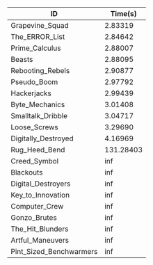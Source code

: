 |ID|Time(s)|
|-|-|
|Grapevine_Squad|2.83319|
|The_ERROR_List|2.84642|
|Prime_Calculus|2.88007|
|Beasts|2.88095|
|Rebooting_Rebels|2.90877|
|Pseudo_Boom|2.97792|
|Hackerjacks|2.99439|
|Byte_Mechanics|3.01408|
|Smalltalk_Dribble|3.04717|
|Loose_Screws|3.29690|
|Digitally_Destroyed|4.16969|
|Rug_Heed_Bend|131.28403|
|Creed_Symbol|inf|
|Blackouts|inf|
|Digital_Destroyers|inf|
|Key_to_Innovation|inf|
|Computer_Crew|inf|
|Gonzo_Brutes|inf|
|The_Hit_Blunders|inf|
|Artful_Maneuvers|inf|
|Pint_Sized_Benchwarmers|inf|

